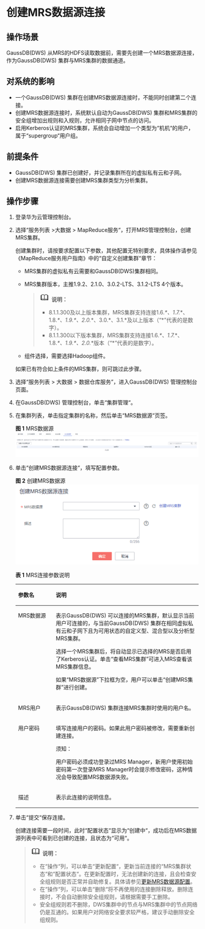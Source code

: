 # 创建MRS数据源连接<a name="ZH-CN_TOPIC_0000001455556761"></a>

## 操作场景<a name="section31806539111657"></a>

GaussDB\(DWS\) 从MRS的HDFS读取数据前，需要先创建一个MRS数据源连接，作为GaussDB\(DWS\) 集群与MRS集群的数据通道。

## 对系统的影响<a name="section6669021616559"></a>

-   一个GaussDB\(DWS\) 集群在创建MRS数据源连接时，不能同时创建第二个连接。
-   创建MRS数据源连接时，系统默认自动为GaussDB\(DWS\) 集群和MRS集群的安全组增加出规则和入规则，允许相同子网中节点的访问。
-   启用Kerberos认证的MRS集群，系统会自动增加一个类型为“机机“的用户，属于“supergroup“用户组。

## 前提条件<a name="section45940751111911"></a>

-   GaussDB\(DWS\) 集群已创建好，并记录集群所在的虚拟私有云和子网。
-   创建MRS数据源连接需要创建MRS集群类型为分析集群。

## 操作步骤<a name="section4276196111818"></a>

1.  登录华为云管理控制台。
2.  选择“服务列表 \>大数据  \> MapReduce服务“，打开MRS管理控制台，创建MRS集群。

    创建集群时，请按要求配置以下参数，其他配置无特别要求，具体操作请参见《MapReduce服务用户指南》中的“自定义创建集群“章节：

    -   MRS集群的虚拟私有云需要和GaussDB\(DWS\)集群相同。
    -   MRS集群版本，主推1.9.2、2.1.0、3.0.2-LTS、3.1.2-LTS 4个版本。

        >![](public_sys-resources/icon-note.gif) **说明：** 
        >-   8.1.1.300及以上版本集群，MRS集群支持连接1.6._\*、1.7._\*、1.8._\*、1.9.\*、2.0._\*、3.0.\*、3.1.\*及以上版本（“\*”代表的是数字）。
        >-   8.1.1.300以下版本集群，MRS集群支持连接1.6._\*、1.7._\*、1.8._\*、1.9.\*、2.0._\*版本（“\*”代表的是数字）。

    -   组件选择，需要选择Hadoop组件。

    如果已有符合如上条件的MRS集群，则可跳过此步骤。

3.  选择“服务列表 \> 大数据 \> 数据仓库服务”，进入GaussDB\(DWS\) 管理控制台页面。
4.  在GaussDB\(DWS\) 管理控制台，单击“集群管理“。
5.  在集群列表，单击指定集群的名称，然后单击“MRS数据源“页签。

    **图 1**  MRS数据源<a name="fig131106247521"></a>  
    ![](figures/MRS数据源.png "MRS数据源")

6.  单击“创建MRS数据源连接“，填写配置参数。

    **图 2**  创建MRS数据源<a name="fig20566195955312"></a>  
    ![](figures/创建MRS数据源.png "创建MRS数据源")

    **表 1**  MRS连接参数说明

    <a name="table23910031142621"></a>
    <table><thead align="left"><tr id="row53231825142621"><th class="cellrowborder" valign="top" width="20.57%" id="mcps1.2.3.1.1"><p id="p17077205142621"><a name="p17077205142621"></a><a name="p17077205142621"></a>参数名</p>
    </th>
    <th class="cellrowborder" valign="top" width="79.43%" id="mcps1.2.3.1.2"><p id="p41076347142621"><a name="p41076347142621"></a><a name="p41076347142621"></a>说明</p>
    </th>
    </tr>
    </thead>
    <tbody><tr id="row14104303142621"><td class="cellrowborder" valign="top" width="20.57%" headers="mcps1.2.3.1.1 "><p id="p1597924142621"><a name="p1597924142621"></a><a name="p1597924142621"></a>MRS数据源</p>
    </td>
    <td class="cellrowborder" valign="top" width="79.43%" headers="mcps1.2.3.1.2 "><p id="p62323042142621"><a name="p62323042142621"></a><a name="p62323042142621"></a>表示GaussDB(DWS) 可以连接的MRS集群，默认显示当前用户可连接的，与当前GaussDB(DWS) 集群在相同虚拟私有云和子网下且为可用状态的自定义型、混合型以及分析型MRS集群。</p>
    <p id="p14147512557"><a name="p14147512557"></a><a name="p14147512557"></a>选择一个MRS集群后，将自动显示已选择的MRS是否启用了Kerberos认证。单击<span class="uicontrol" id="uicontrol1365112144205"><a name="uicontrol1365112144205"></a><a name="uicontrol1365112144205"></a>“查看MRS集群”</span>可进入MRS查看该MRS集群信息。</p>
    <p id="p186481114112016"><a name="p186481114112016"></a><a name="p186481114112016"></a>如果<span class="parmname" id="parmname1528154619198"><a name="parmname1528154619198"></a><a name="parmname1528154619198"></a>“MRS数据源”</span>下拉框为空，用户可以单击<span class="uicontrol" id="uicontrol55281646181915"><a name="uicontrol55281646181915"></a><a name="uicontrol55281646181915"></a>“创建MRS集群”</span>进行创建。</p>
    </td>
    </tr>
    <tr id="row22977368142941"><td class="cellrowborder" valign="top" width="20.57%" headers="mcps1.2.3.1.1 "><p id="p49227482142941"><a name="p49227482142941"></a><a name="p49227482142941"></a>MRS用户</p>
    </td>
    <td class="cellrowborder" valign="top" width="79.43%" headers="mcps1.2.3.1.2 "><p id="p28003121142941"><a name="p28003121142941"></a><a name="p28003121142941"></a>表示GaussDB(DWS) 集群连接MRS集群时使用的用户名。</p>
    </td>
    </tr>
    <tr id="row65192618142942"><td class="cellrowborder" valign="top" width="20.57%" headers="mcps1.2.3.1.1 "><p id="p46110714142942"><a name="p46110714142942"></a><a name="p46110714142942"></a>用户密码</p>
    </td>
    <td class="cellrowborder" valign="top" width="79.43%" headers="mcps1.2.3.1.2 "><p id="p43980334142942"><a name="p43980334142942"></a><a name="p43980334142942"></a>填写连接用户的密码。如果此用户密码被修改，需要重新创建连接。</p>
    <div class="notice" id="note94373556284"><a name="note94373556284"></a><a name="note94373556284"></a><span class="noticetitle"> 须知： </span><div class="noticebody"><p id="p20437115511289"><a name="p20437115511289"></a><a name="p20437115511289"></a>用户密码必须成功登录过MRS Manager，新用户使用初始密码第一次登录MRS Manager时会提示修改密码，这种情况会导致配置MRS数据源失败。</p>
    </div></div>
    </td>
    </tr>
    <tr id="row895856614324"><td class="cellrowborder" valign="top" width="20.57%" headers="mcps1.2.3.1.1 "><p id="p5455528514324"><a name="p5455528514324"></a><a name="p5455528514324"></a>描述</p>
    </td>
    <td class="cellrowborder" valign="top" width="79.43%" headers="mcps1.2.3.1.2 "><p id="p5690199714324"><a name="p5690199714324"></a><a name="p5690199714324"></a>表示此连接的说明信息。</p>
    </td>
    </tr>
    </tbody>
    </table>

7.  单击“提交“保存连接。

    创建连接需要一段时间，此时“配置状态“显示为“创建中“，成功后在MRS数据源列表中可看到已创建的连接，且状态为“可用“。

    >![](public_sys-resources/icon-note.gif) **说明：** 
    >-   在“操作“列，可以单击“更新配置“，更新当前连接的“MRS集群状态“和“配置状态“。在更新配置时，无法创建新的连接，且会检查安全组规则是否正常并自助修复。具体请参见[更新MRS数据源配置](更新MRS数据源配置.md)。
    >-   在“操作“列，可以单击“删除“将不再使用的连接删除释放。删除连接时，不会自动删除安全组规则，请根据需要手工删除。
    >-   安全组规则若不删除，DWS集群中的节点与MRS集群中的节点网络仍是互通的。如果用户对网络安全要求较严格，建议手动删除安全组规则。


